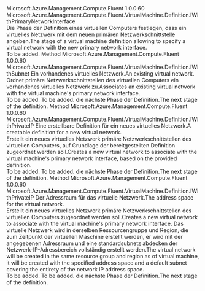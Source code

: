 <Type Name="IWithNetwork" FullName="Microsoft.Azure.Management.Compute.Fluent.VirtualMachine.Definition.IWithNetwork">
  <TypeSignature Language="C#" Value="public interface IWithNetwork : Microsoft.Azure.Management.Compute.Fluent.VirtualMachine.Definition.IWithPrimaryNetworkInterface" />
  <TypeSignature Language="ILAsm" Value=".class public interface auto ansi abstract IWithNetwork implements class Microsoft.Azure.Management.Compute.Fluent.VirtualMachine.Definition.IWithPrimaryNetworkInterface" />
  <TypeSignature Language="DocId" Value="T:Microsoft.Azure.Management.Compute.Fluent.VirtualMachine.Definition.IWithNetwork" />
  <TypeSignature Language="VB.NET" Value="Public Interface IWithNetwork&#xA;Implements IWithPrimaryNetworkInterface" />
  <TypeSignature Language="F#" Value="type IWithNetwork = interface&#xA;    interface IWithPrimaryNetworkInterface" />
  <AssemblyInfo>
    <AssemblyName>Microsoft.Azure.Management.Compute.Fluent</AssemblyName>
    <AssemblyVersion>1.0.0.60</AssemblyVersion>
  </AssemblyInfo>
  <Interfaces>
    <Interface>
      <InterfaceName>Microsoft.Azure.Management.Compute.Fluent.VirtualMachine.Definition.IWithPrimaryNetworkInterface</InterfaceName>
    </Interface>
  </Interfaces>
  <Docs>
    <summary>
            <span data-ttu-id="00814-101">Die Phase der Definition eines virtuellen Computers festlegen, dass ein virtuelles Netzwerk mit dem neuen primären Netzwerkschnittstelle angeben.</span><span class="sxs-lookup"><span data-stu-id="00814-101">The stage of a virtual machine definition allowing to specify a virtual network with the new primary network interface.</span></span>
            </summary>
    <remarks>To be added.</remarks>
  </Docs>
  <Members>
    <Member MemberName="WithExistingPrimaryNetwork">
      <MemberSignature Language="C#" Value="public Microsoft.Azure.Management.Compute.Fluent.VirtualMachine.Definition.IWithSubnet WithExistingPrimaryNetwork (Microsoft.Azure.Management.Network.Fluent.INetwork network);" />
      <MemberSignature Language="ILAsm" Value=".method public hidebysig newslot virtual instance class Microsoft.Azure.Management.Compute.Fluent.VirtualMachine.Definition.IWithSubnet WithExistingPrimaryNetwork(class Microsoft.Azure.Management.Network.Fluent.INetwork network) cil managed" />
      <MemberSignature Language="DocId" Value="M:Microsoft.Azure.Management.Compute.Fluent.VirtualMachine.Definition.IWithNetwork.WithExistingPrimaryNetwork(Microsoft.Azure.Management.Network.Fluent.INetwork)" />
      <MemberSignature Language="VB.NET" Value="Public Function WithExistingPrimaryNetwork (network As INetwork) As IWithSubnet" />
      <MemberSignature Language="F#" Value="abstract member WithExistingPrimaryNetwork : Microsoft.Azure.Management.Network.Fluent.INetwork -&gt; Microsoft.Azure.Management.Compute.Fluent.VirtualMachine.Definition.IWithSubnet" Usage="iWithNetwork.WithExistingPrimaryNetwork network" />
      <MemberType>Method</MemberType>
      <AssemblyInfo>
        <AssemblyName>Microsoft.Azure.Management.Compute.Fluent</AssemblyName>
        <AssemblyVersion>1.0.0.60</AssemblyVersion>
      </AssemblyInfo>
      <ReturnValue>
        <ReturnType>Microsoft.Azure.Management.Compute.Fluent.VirtualMachine.Definition.IWithSubnet</ReturnType>
      </ReturnValue>
      <Parameters>
        <Parameter Name="network" Type="Microsoft.Azure.Management.Network.Fluent.INetwork" />
      </Parameters>
      <Docs>
        <param name="network"><span data-ttu-id="00814-102">Ein vorhandenes virtuelles Netzwerk.</span><span class="sxs-lookup"><span data-stu-id="00814-102">An existing virtual network.</span></span></param>
        <summary>
            <span data-ttu-id="00814-103">Ordnet primäre Netzwerkschnittstellen des virtuellen Computers ein vorhandenes virtuelles Netzwerk zu.</span><span class="sxs-lookup"><span data-stu-id="00814-103">Associates an existing virtual network with the virtual machine's primary network interface.</span></span>
            </summary>
        <returns>To be added.</returns>
        <remarks>To be added.</remarks>
        <return><span data-ttu-id="00814-104">die nächste Phase der Definition.</span><span class="sxs-lookup"><span data-stu-id="00814-104">The next stage of the definition.</span></span></return>
      </Docs>
    </Member>
    <Member MemberName="WithNewPrimaryNetwork">
      <MemberSignature Language="C#" Value="public Microsoft.Azure.Management.Compute.Fluent.VirtualMachine.Definition.IWithPrivateIP WithNewPrimaryNetwork (Microsoft.Azure.Management.ResourceManager.Fluent.Core.ResourceActions.ICreatable&lt;Microsoft.Azure.Management.Network.Fluent.INetwork&gt; creatable);" />
      <MemberSignature Language="ILAsm" Value=".method public hidebysig newslot virtual instance class Microsoft.Azure.Management.Compute.Fluent.VirtualMachine.Definition.IWithPrivateIP WithNewPrimaryNetwork(class Microsoft.Azure.Management.ResourceManager.Fluent.Core.ResourceActions.ICreatable`1&lt;class Microsoft.Azure.Management.Network.Fluent.INetwork&gt; creatable) cil managed" />
      <MemberSignature Language="DocId" Value="M:Microsoft.Azure.Management.Compute.Fluent.VirtualMachine.Definition.IWithNetwork.WithNewPrimaryNetwork(Microsoft.Azure.Management.ResourceManager.Fluent.Core.ResourceActions.ICreatable{Microsoft.Azure.Management.Network.Fluent.INetwork})" />
      <MemberSignature Language="VB.NET" Value="Public Function WithNewPrimaryNetwork (creatable As ICreatable(Of INetwork)) As IWithPrivateIP" />
      <MemberSignature Language="F#" Value="abstract member WithNewPrimaryNetwork : Microsoft.Azure.Management.ResourceManager.Fluent.Core.ResourceActions.ICreatable&lt;Microsoft.Azure.Management.Network.Fluent.INetwork&gt; -&gt; Microsoft.Azure.Management.Compute.Fluent.VirtualMachine.Definition.IWithPrivateIP" Usage="iWithNetwork.WithNewPrimaryNetwork creatable" />
      <MemberType>Method</MemberType>
      <AssemblyInfo>
        <AssemblyName>Microsoft.Azure.Management.Compute.Fluent</AssemblyName>
        <AssemblyVersion>1.0.0.60</AssemblyVersion>
      </AssemblyInfo>
      <ReturnValue>
        <ReturnType>Microsoft.Azure.Management.Compute.Fluent.VirtualMachine.Definition.IWithPrivateIP</ReturnType>
      </ReturnValue>
      <Parameters>
        <Parameter Name="creatable" Type="Microsoft.Azure.Management.ResourceManager.Fluent.Core.ResourceActions.ICreatable&lt;Microsoft.Azure.Management.Network.Fluent.INetwork&gt;" />
      </Parameters>
      <Docs>
        <param name="creatable"><span data-ttu-id="00814-105">Eine erstellbare Definition für ein neues virtuelles Netzwerk.</span><span class="sxs-lookup"><span data-stu-id="00814-105">A creatable definition for a new virtual network.</span></span></param>
        <summary>
            <span data-ttu-id="00814-106">Erstellt ein neues virtuelles Netzwerk primäre Netzwerkschnittstellen des virtuellen Computers, auf Grundlage der bereitgestellten Definition zugeordnet werden soll.</span><span class="sxs-lookup"><span data-stu-id="00814-106">Creates a new virtual network to associate with the virtual machine's primary network interface, based on the provided definition.</span></span>
            </summary>
        <returns>To be added.</returns>
        <remarks>To be added.</remarks>
        <return><span data-ttu-id="00814-107">die nächste Phase der Definition.</span><span class="sxs-lookup"><span data-stu-id="00814-107">The next stage of the definition.</span></span></return>
      </Docs>
    </Member>
    <Member MemberName="WithNewPrimaryNetwork">
      <MemberSignature Language="C#" Value="public Microsoft.Azure.Management.Compute.Fluent.VirtualMachine.Definition.IWithPrivateIP WithNewPrimaryNetwork (string addressSpace);" />
      <MemberSignature Language="ILAsm" Value=".method public hidebysig newslot virtual instance class Microsoft.Azure.Management.Compute.Fluent.VirtualMachine.Definition.IWithPrivateIP WithNewPrimaryNetwork(string addressSpace) cil managed" />
      <MemberSignature Language="DocId" Value="M:Microsoft.Azure.Management.Compute.Fluent.VirtualMachine.Definition.IWithNetwork.WithNewPrimaryNetwork(System.String)" />
      <MemberSignature Language="VB.NET" Value="Public Function WithNewPrimaryNetwork (addressSpace As String) As IWithPrivateIP" />
      <MemberSignature Language="F#" Value="abstract member WithNewPrimaryNetwork : string -&gt; Microsoft.Azure.Management.Compute.Fluent.VirtualMachine.Definition.IWithPrivateIP" Usage="iWithNetwork.WithNewPrimaryNetwork addressSpace" />
      <MemberType>Method</MemberType>
      <AssemblyInfo>
        <AssemblyName>Microsoft.Azure.Management.Compute.Fluent</AssemblyName>
        <AssemblyVersion>1.0.0.60</AssemblyVersion>
      </AssemblyInfo>
      <ReturnValue>
        <ReturnType>Microsoft.Azure.Management.Compute.Fluent.VirtualMachine.Definition.IWithPrivateIP</ReturnType>
      </ReturnValue>
      <Parameters>
        <Parameter Name="addressSpace" Type="System.String" />
      </Parameters>
      <Docs>
        <param name="addressSpace"><span data-ttu-id="00814-108">Der Adressraum für das virtuelle Netzwerk.</span><span class="sxs-lookup"><span data-stu-id="00814-108">The address space for the virtual network.</span></span></param>
        <summary>
            <span data-ttu-id="00814-109">Erstellt ein neues virtuelles Netzwerk primäre Netzwerkschnittstellen des virtuellen Computers zugeordnet werden soll.</span><span class="sxs-lookup"><span data-stu-id="00814-109">Creates a new virtual network to associate with the virtual machine's primary network interface.</span></span>
            <span data-ttu-id="00814-110">Das virtuelle Netzwerk wird in derselben Ressourcengruppe und Region, die zum Zeitpunkt der virtuellen Maschine erstellt werden, er wird mit der angegebenen Adressraum und eine standardsubnetz abdecken der Netzwerk-IP-Adressbereich vollständig erstellt werden.</span><span class="sxs-lookup"><span data-stu-id="00814-110">The virtual network will be created in the same resource group and region as of virtual machine, it will be created with the specified address space and a default subnet covering the entirety of the network IP address space.</span></span>
            </summary>
        <returns>To be added.</returns>
        <remarks>To be added.</remarks>
        <return><span data-ttu-id="00814-111">die nächste Phase der Definition.</span><span class="sxs-lookup"><span data-stu-id="00814-111">The next stage of the definition.</span></span></return>
      </Docs>
    </Member>
  </Members>
</Type>